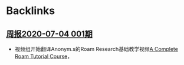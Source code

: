 
# Backlinks
## [周报2020-07-04  001期](<周报2020-07-04  001期.md>)
- 视频组开始翻译Anonym.s的Roam Research基础教学视频[A Complete Roam Tutorial Course](<A Complete Roam Tutorial Course.md>)，


